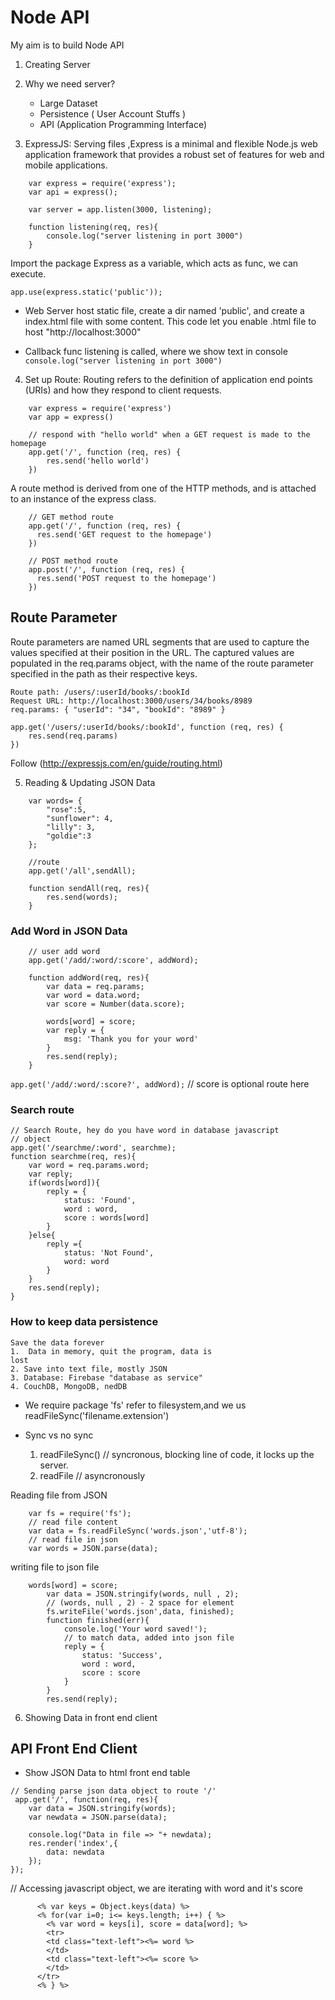 # Node API

My aim is to build Node API 

1. Creating Server
2. Why we need server?
   - Large Dataset
   - Persistence ( User Account Stuffs )
   - API (Application Programming Interface)

3. ExpressJS: Serving files ,Express is a minimal and flexible Node.js web application framework that provides a robust set of features for web and mobile applications.

```
	var express = require('express');
	var api = express();

	var server = app.listen(3000, listening);

	function listening(req, res){
		console.log("server listening in port 3000")
	}

``` 
Import the package Express as a variable, which acts as func, we can execute.

`app.use(express.static('public'));` 
- Web Server host static file, create a dir named 'public', and create a index.html file with some content. This code let you enable .html file to host "http://localhost:3000" 

- Callback func listening is called, where we show text in console 
 `console.log("server listening in port 3000")`
4. Set up Route: Routing refers to the definition of application end points (URIs) and how they respond to client requests. 

```
	var express = require('express')
	var app = express()

	// respond with "hello world" when a GET request is made to the homepage
	app.get('/', function (req, res) {
  		res.send('hello world')
	})

```
A route method is derived from one of the HTTP methods, and is attached to an instance of the express class.

```
	// GET method route
	app.get('/', function (req, res) {
	  res.send('GET request to the homepage')
	})

	// POST method route
	app.post('/', function (req, res) {
	  res.send('POST request to the homepage')
	})

```

## Route Parameter
Route parameters are named URL segments that are used to capture the values specified at their position in the URL. The captured values are populated in the req.params object, with the name of the route parameter specified in the path as their respective keys.

```
Route path: /users/:userId/books/:bookId
Request URL: http://localhost:3000/users/34/books/8989
req.params: { "userId": "34", "bookId": "8989" }

```

```
app.get('/users/:userId/books/:bookId', function (req, res) {
	res.send(req.params)
})

```
Follow (http://expressjs.com/en/guide/routing.html)

5. Reading & Updating JSON Data 
```
	var words= {
		"rose":5,
		"sunflower": 4,
		"lilly": 3,
		"goldie":3 
	};

	//route
	app.get('/all',sendAll);

	function sendAll(req, res){
		res.send(words);
	}

```

### Add Word in JSON Data

```
	// user add word
	app.get('/add/:word/:score', addWord);

	function addWord(req, res){
		var data = req.params;
		var word = data.word;
		var score = Number(data.score);

		words[word] = score;
		var reply = {
			msg: 'Thank you for your word'
		}
		res.send(reply);
	}
```

`app.get('/add/:word/:score?', addWord);`
// score is optional route here

### Search route

```
// Search Route, hey do you have word in database javascript 
// object
app.get('/searchme/:word', searchme);
function searchme(req, res){
	var word = req.params.word;
	var reply;
	if(words[word]){
		reply = {
			status: 'Found',
			word : word,
			score : words[word]
		}
	}else{
		reply ={
			status: 'Not Found',
			word: word
		}
	}
	res.send(reply);
}

```

### How to keep data persistence
	Save the data forever
	1.  Data in memory, quit the program, data is
	lost
	2. Save into text file, mostly JSON 
	3. Database: Firebase "database as service"
	4. CouchDB, MongoDB, nedDB

- We require package 'fs' refer to filesystem,and   we us readFileSync('filename.extension')

- Sync vs no sync
	1. readFileSync()
	   // syncronous, blocking line of code, it locks up the server.
	2. readFile
	   // asyncronously

Reading file from JSON

```
	var fs = require('fs');
	// read file content
	var data = fs.readFileSync('words.json','utf-8');
	// read file in json
	var words = JSON.parse(data);

```

writing file to json file

```
	words[word] = score;
		var data = JSON.stringify(words, null , 2);
		// (words, null , 2) - 2 space for element
		fs.writeFile('words.json',data, finished);
		function finished(err){
			console.log('Your word saved!');
			// to match data, added into json file
			reply = {
				status: 'Success',
				word : word,
				score : score
			}
		}
		res.send(reply); 	
```	   

6. Showing Data in front end client

## API Front End Client
 - Show JSON Data to html front end table

```
// Sending parse json data object to route '/'
 app.get('/', function(req, res){
	var data = JSON.stringify(words);
	var newdata = JSON.parse(data);

	console.log("Data in file => "+ newdata);
	res.render('index',{
		data: newdata
	});
});

```

// Accessing javascript object, we are iterating with word and it's score 

```
	  <% var keys = Object.keys(data) %>
	  <% for(var i=0; i<= keys.length; i++) { %>
	 	<% var word = keys[i], score = data[word]; %>
		<tr>
	    <td class="text-left"><%= word %>
	    </td>
		<td class="text-left"><%= score %>
		</td>
	  </tr>
	  <% } %>
```